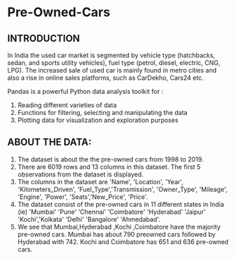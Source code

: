 # Pre-Owned-Cars

## INTRODUCTION
In India the used car market is segmented by vehicle type (hatchbacks, sedan, and sports utility vehicles), 
fuel type (petrol, diesel, electric, CNG, LPG). The increased sale of used car is mainly found in metro cities and 
also a rise in online sales platforms, such as CarDekho, Cars24 etc.

Pandas is a powerful Python data analysis toolkit for :
1. Reading different varieties of data 
2. Functions for filtering, selecting and manipulating the data
3. Plotting data for visualization and exploration    purposes


## ABOUT THE DATA:
1. The dataset is about the the pre-owned cars from 1998 to 2019. 
2. There are 6019 rows and 13 columns in this dataset. The first 5 observations from the dataset is displayed. 
3. The columns in the dataset are 'Name', 'Location', 'Year', 'Kilometers_Driven', 'Fuel_Type','Transmission', 'Owner_Type', 'Mileage', 'Engine', 'Power', 'Seats','New_Price', 'Price'.
4. The dataset consist of the pre-owned cars in 11 different states in India (ie) 'Mumbai' 'Pune' 'Chennai' 'Coimbatore' 'Hyderabad' 'Jaipur' 'Kochi','Kolkata' 'Delhi' 'Bangalore' 'Ahmedabad'.
5. We see that Mumbai,Hyderabad ,Kochi ,Coimbatore have the majority pre-owned cars. Mumbai has about 790 preowned cars followed by Hyderabad with 742. Kochi and Coimbatore has 651 and 636 pre-owned cars. 
